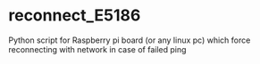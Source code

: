 # reconnect_E5186
Python script for Raspberry pi board (or any linux pc) which force reconnecting with network in case of failed ping
